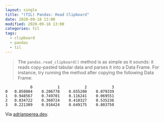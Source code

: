 ```yaml
---
layout: single
title: "(TIL) Pandas: Read Clipboard"
date: 2020-09-18 13:00
modified: 2020-09-18 13:00
categories: til
tags:
  - clipboard
  - pandas
  - til
---
```


> The `pandas.read_clipboard()` method is as simple as it sounds:
it reads copy-pasted tabular data and parses it into a Data Frame.
For instance, try running the method after copying the following Data Frame:

```
           0	       1	       2	       3
0	0.850004	0.206778	0.655200	0.079339
1	0.948567	0.749701	0.116241	0.069551
2	0.834722	0.360724	0.410327	0.535236
3	0.221309	0.916424	0.649175	0.803750
```

Via [adrianperea.dev](https://www.adrianperea.dev/pandas-hacks-reads-clipboard/).
